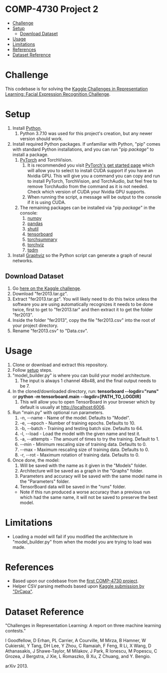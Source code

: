 # COMP-4730 Project 2

- [Challenge](#challenge "Challenge")
- [Setup](#setup "Setup")
  - [Download Dataset](#download-dataset "Download Dataset")
- [Usage](#usage "Usage")
- [Limitations](#limitations "Limitations")
- [References](#references "References")
- [Dataset Reference](#dataset-reference "Dataset Reference")

# Challenge

This codebase is for solving the [Kaggle Challenges in Representation Learning: Facial Expression Recognition Challenge](https://www.kaggle.com/competitions/challenges-in-representation-learning-facial-expression-recognition-challenge, "Kaggle Challenges in Representation Learning: Facial Expression Recognition Challenge").

# Setup

1. Install [Python](https://www.python.org "Python").
   1. Python 3.7.10 was used for this project's creation, but any newer version should work.
2. Install required Python packages. If unfamiliar with Python, "pip" comes with standard Python installations, and you can run "pip *package*" to install a package.
   1. [PyTorch](https://pytorch.org "PyTorch") and TorchVision.
      1. It is recommended you visit [PyTorch's get started page](https://pytorch.org/get-started/locally "PyTorch Get Started") which will allow you to select to install CUDA support if you have an Nvidia GPU. This will give you a command you can copy and run to install PyTorch, TorchVision, and TorchAudio, but feel free to remove TorchAudio from the command as it is not needed. Check which version of CUDA your Nvidia GPU supports.
      2. When running the script, a message will be output to the console if it is using CUDA.
   2. The remaining packages can be installed via "pip *package*" in the console:
      1. [numpy](https://numpy.org "numpy")
      2. [pandas](https://pandas.pydata.org "pandas")
      3. [shutil](https://docs.python.org/3/library/shutil.html "shutil")
      4. [tensorboard](https://pypi.org/project/tensorboard "tensorboard")
      5. [torchsummary](https://pypi.org/project/torchsummary "torchsummary")
      6. [torchviz](https://pypi.org/project/torchviz "torchviz")
      7. [tqdm](https://github.com/tqdm/tqdm "tqdm")
3. Install [Graphviz](https://graphviz.org "Graphviz") so the Python script can generate a graph of neural networks.

## Download Dataset

1. Go [here on the Kaggle challenge](https://www.kaggle.com/competitions/challenges-in-representation-learning-facial-expression-recognition-challenge/data?select=fer2013.tar.gz "Kaggle Dataset").
2. Download "fer2013.tar.gz".
3. Extract "fer2013.tar.gz". You will likely need to do this twice unless the software you are using automatically recognizes it needs to be done twice, first to get to "fer2013.tar" and then extract it to get the folder "fer2013".
4. Inside the folder "fer2013", copy the file "fer2013.csv" into the root of your project directory.
5. Rename "fer2013.csv" to "Data.csv".

# Usage

1. Clone or download and extract this repository.
2. Follow [setup](#setup "Setup") steps.
3. "model_builder.py" is where you can build your model architecture.
   1. The input is always 1 channel 48x48, and the final output needs to be 7.
4. In the cloned/downloaded directory, run: **tensorboard --logdir="runs"** or **python -m tensorboard.main --logdir=[PATH_TO_LOGDIR]**
   1. This will allow you to open TensorBoard in your browser which by default is usually at [http://localhost:6006](http://localhost:6006 "Tensorboard").
5. Run "main.py" with optional run parameters.
   1. -n, --name - Name of the model. Defaults to "Model".
   2. -e, --epoch - Number of training epochs. Defaults to 10.
   3. -b, --batch - Training and testing batch size. Defaults to 64.
   4. -l, --load - Load the model with the given name and test it.
   5. -a, --attempts - The amount of times to try the training. Default to 1.
   6. --min - Minimum rescaling size of training data. Defaults to 0.
   7. --max - Maximum rescaling size of training data. Defaults to 0.
   8. -r, --rot - Maximum rotation of training data. Defaults to 0.
6. Once done, the model:
   1. Will be saved with the name as it given in the "Models" folder.
   2. Architecture will be saved as a graph in the "Graphs" folder.
   3. Parameters and accuracy will be saved with the same model name in the "Parameters" folder.
   4. TensorBoard data will be saved in the "runs" folder.
   - Note if this run produced a worse accuracy than a previous run which had the same name, it will not be saved to preserve the best model.

# Limitations

- Loading a model will fail if you modified the architecture in "model_builder.py" from when the model you are trying to load was made.

# References

- Based upon our codebase from the [first COMP-4730 project](https://github.com/StevenRice99/COMP-4730-Project-1 "COMP-4730 Project 1").
- Helper CSV parsing methods based upon [Kaggle submission by "DrCapa"](https://www.kaggle.com/code/drcapa/facial-expression-eda-cnn "Dr. Kappa Challenges in Representation Learning: Facial Expression Recognition Challenge").

# Dataset Reference

"Challenges in Representation Learning: A report on three machine learning contests."

I Goodfellow, D Erhan, PL Carrier, A Courville, M Mirza, B Hamner, W Cukierski, Y Tang, DH Lee, Y Zhou, C Ramaiah, F Feng, R Li, X Wang, D Athanasakis, J Shawe-Taylor, M Milakov, J Park, R Ionescu, M Popescu, C Grozea, J Bergstra, J Xie, L Romaszko, B Xu, Z Chuang, and Y. Bengio.

arXiv 2013.